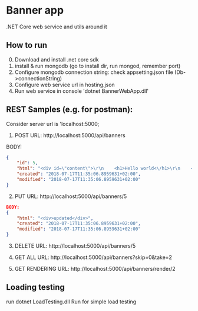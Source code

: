 # Banner app

.NET Core web service and utils around it

## How to run
0. Download and install .net core sdk
1. install & run mongodb (go to install dir, run mongod, remember port)
2. Configure mongodb connection string: check appsetting.json file (Db->connectionString)
3. Configure web service url in hosting.json
4. Run web service in console 'dotnet BannerWebApp.dll'


## REST Samples (e.g. for postman):
Consider server url is 'localhost:5000;
1. POST 
URL: http://localhost:5000/api/banners

BODY:

```json
{
    "id": 5,
    "html": "<div id=\"content\">\r\n    <h1>Hello world<\/h1>\r\n    <i>Hi everybody<\/i>\r\n<\/div>\r\n<button class=\"download\">Download<\/button>\r\n\r\n\r\n<script src=\"http:\/\/code.jquery.com\/jquery-1.11.2.min.js\"><\/script>\r\n<script>\r\n    $('.download').on('click', function(){\r\n       $('<a \/>').attr({\r\n              download: 'export.html', \r\n              href: \"data:text\/html,\" + $('#content').html() \r\n       })[0].click()\r\n    });\r\n<\/script>",
    "created": "2018-07-17T11:35:06.8959631+02:00",
    "modified": "2018-07-17T11:35:06.8959631+02:00"
}
```

2. PUT
URL: http://localhost:5000/api/banners/5

``` json
BODY:
{
    "html": "<div>updated</div>",
    "created": "2018-07-17T11:35:06.8959631+02:00",
    "modified": "2018-07-17T11:35:06.8959631+02:00"
}
```

3. DELETE
URL: http://localhost:5000/api/banners/5

4. GET ALL
URL: http://localhost:5000/api/banners?skip=0&take=2

6. GET RENDERING
URL: http://localhost:5000/api/banners/render/2


## Loading testing
run dotnet LoadTesting.dll Run <postThreadsCount> <getThreadsCount> <putThreadsCount> <operationsPerSecondForEachThread> for simple load testing